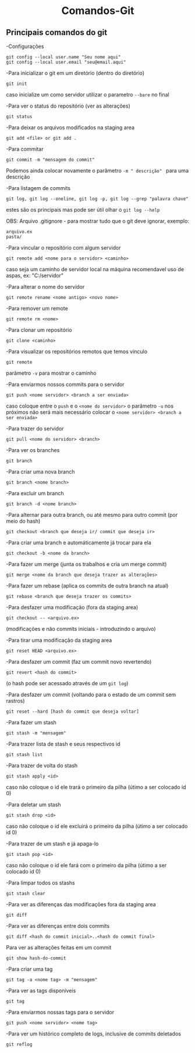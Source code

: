 <h1 align="center">Comandos-Git</h1>

<h2>Principais comandos do git</h2>

-Configurações
```
git config --local user.name "Seu nome aqui"
git config --local user.email "seu@email.aqui"
```

-Para inicializar o git em um diretório (dentro do diretório)
```
git init
```
caso inicialize um como servidor utilizar o parametro ```--bare``` no final

-Para ver o status do repositório (ver as alterações)
```
git status
```

-Para deixar os arquivos modificados na staging area
```
git add <file> or git add .
```

-Para commitar
```
git commit -m "mensagem do commit"
```
Podemos ainda colocar novamente o parâmetro ```-m " descrição" ``` para uma descrição

-Para listagem de commits
```
git log, git log --oneline, git log -p, git log --grep "palavra chave"
```
estes são os principais mas pode ser útil olhar o ```git log --help```

OBS: Arquivo .gitignore - para mostrar tudo que o git deve ignorar, exemplo:
```
arquivo.ex
pasta/
```

-Para vincular o repositório com algum servidor
```
git remote add <nome para o servidor> <caminho>
```
caso seja um caminho de servidor local na máquina recomendavel uso de aspas, ex: "C:/servidor"

-Para alterar o nome do servidor
```
git remote rename <nome antigo> <novo nome>
```

-Para remover um remote
```
git remote rm <nome>
```

-Para clonar um repositório
```
git clone <caminho>
```

-Para visualizar os repositórios remotos que temos vínculo
```
git remote
```
parâmetro ```-v``` para mostrar o caminho

-Para enviarmos nossos commits para o servidor
```
git push <nome servidor> <branch a ser enviada>
```
caso coloque entre o ```push``` e o ```<nome do servidor>``` o parâmetro ```-u``` nos próximos não será mais necessário colocar o ```<nome servidor> <branch a ser enviada>```

-Para trazer do servidor
```
git pull <nome do servidor> <branch>
```

-Para ver os branches
```
git branch
```

-Para criar uma nova branch
```
git branch <nome branch>
```

-Para excluir um branch
```
git branch -d <nome branch>
```

-Para alternar para outra branch, ou até mesmo para outro commit (por meio do hash)
```
git checkout <branch que deseja ir/ commit que deseja ir>
```

-Para criar uma branch e automáticamente já trocar para ela
```
git checkout -b <nome da branch>
```

-Para fazer um merge
(junta os trabalhos e cria um merge commit)
```
git merge <nome da branch que deseja trazer as alterações>
```

-Para fazer um rebase
(aplica os commits de outra branch na atual)
```
git rebase <branch que deseja trazer os commits>
```

-Para desfazer uma modificação (fora da staging area)
```
git checkout -- <arquivo.ex>
```
(modificações e não commits iniciais - introduzindo o arquivo)

-Para tirar uma modificação da staging area
```
git reset HEAD <arquivo.ex>
```

-Para desfazer um commit (faz um commit novo revertendo)
```
git revert <hash do commit>
```
(o hash pode ser acessado através de um ```git log```)

-Para desfazer um commit (voltando para o estado de um commit sem rastros)
```
git reset --hard [hash do commit que deseja voltar]
```

-Para fazer um stash
```
git stash -m "mensagem"
```

-Para trazer lista de stash e seus respectivos id
```
git stash list
```

-Para trazer de volta do stash
```
git stash apply <id>
```
caso não coloque o id ele trará o primeiro da pilha (útimo a ser colocado id 0)

-Para deletar um stash
```
git stash drop <id>
```
caso não coloque o id ele excluirá o primeiro da pilha (útimo a ser colocado id 0)

-Para trazer de um stash e já apaga-lo
```
git stash pop <id>
```
caso não coloque o id ele fará com o primeiro da pilha (útimo a ser colocado id 0)

-Para limpar todos os stashs
```
git stash clear
```

-Para ver as diferenças das modificações fora da staging area
```
git diff
```

-Para ver as diferenças entre dois commits
```
git diff <hash do commit inicial>..<hash do commit final>
```

Para ver as alterações feitas em um commit
```
git show hash-do-commit
```

-Para criar uma tag
```
git tag -a <nome tag> -m "mensagem"
```

-Para ver as tags disponíveis
```
git tag
```

-Para enviarmos nossas tags para o servidor
```
git push <nome servidor> <nome tag>
```

-Para ver um histórico completo de logs, inclusive de commits deletados
```
git reflog
```
